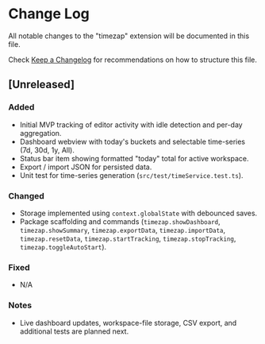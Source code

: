 # Change Log

All notable changes to the "timezap" extension will be documented in this file.

Check [Keep a Changelog](http://keepachangelog.com/) for recommendations on how to structure this file.

## [Unreleased]

### Added
- Initial MVP tracking of editor activity with idle detection and per-day aggregation.
- Dashboard webview with today's buckets and selectable time-series (7d, 30d, 1y, All).
- Status bar item showing formatted "today" total for active workspace.
- Export / import JSON for persisted data.
- Unit test for time-series generation (`src/test/timeService.test.ts`).

### Changed
- Storage implemented using `context.globalState` with debounced saves.
- Package scaffolding and commands (`timezap.showDashboard`, `timezap.showSummary`, `timezap.exportData`, `timezap.importData`, `timezap.resetData`, `timezap.startTracking`, `timezap.stopTracking`, `timezap.toggleAutoStart`).

### Fixed
- N/A

### Notes
- Live dashboard updates, workspace-file storage, CSV export, and additional tests are planned next.
